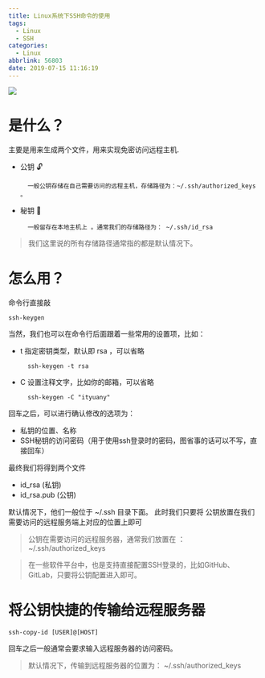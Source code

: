 ```yaml
---
title: Linux系统下SSH命令的使用
tags:
  - Linux
  - SSH
categories:
  - Linux
abbrlink: 56803
date: 2019-07-15 11:16:19
---
```


![](https://ityuany.oss-cn-hangzhou.aliyuncs.com/blogs/timg.jpeg?x-oss-process=style/d)

<!-- more -->

# 是什么？

主要是用来生成两个文件，用来实现免密访问远程主机.   

- 公钥 🔓
		
		一般公钥存储在自己需要访问的远程主机，存储路径为：~/.ssh/authorized_keys 。
		
- 秘钥 🔐

		一般留存在本地主机上 。通常我们的存储路径为： ~/.ssh/id_rsa
		
> 我们这里说的所有存储路径通常指的都是默认情况下。


# 怎么用？

命令行直接敲

```shell
ssh-keygen
```
当然，我们也可以在命令行后面跟着一些常用的设置项，比如：

- t 指定密钥类型，默认即 rsa ，可以省略

		ssh-keygen -t rsa
		
- C 设置注释文字，比如你的邮箱，可以省略

		ssh-keygen -C "ityuany"

回车之后，可以进行确认修改的选项为： 

- 私钥的位置、名称 
- SSH秘钥的访问密码（用于使用ssh登录时的密码，图省事的话可以不写，直接回车）
		
最终我们将得到两个文件

- id_rsa	(私钥)
- id_rsa.pub (公钥)

默认情况下，他们一般位于 ~/.ssh 目录下面。 此时我们只要将 公钥放置在我们需要访问的远程服务端上对应的位置上即可

> 公钥在需要访问的远程服务器，通常我们放置在 ： ~/.ssh/authorized_keys 

> 在一些软件平台中，也是支持直接配置SSH登录的，比如GitHub、GitLab，只要将公钥配置进入即可。

# 将公钥快捷的传输给远程服务器
```shell
ssh-copy-id [USER]@[HOST]
```
回车之后一般通常会要求输入远程服务器的访问密码。

> 默认情况下，传输到远程服务器的位置为： ~/.ssh/authorized_keys 